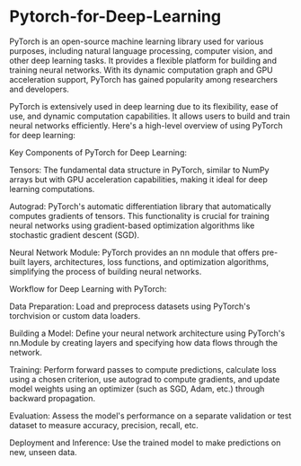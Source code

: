# Pytorch-for-Deep-Learning

PyTorch is an open-source machine learning library used for various purposes, including natural language processing, computer vision, and other deep learning tasks. It provides a flexible platform for building and training neural networks. With its dynamic computation graph and GPU acceleration support, PyTorch has gained popularity among researchers and developers.

PyTorch is extensively used in deep learning due to its flexibility, ease of use, and dynamic computation capabilities. It allows users to build and train neural networks efficiently. Here's a high-level overview of using PyTorch for deep learning:

Key Components of PyTorch for Deep Learning:

Tensors: The fundamental data structure in PyTorch, similar to NumPy arrays but with GPU acceleration capabilities, making it ideal for deep learning computations.

Autograd: PyTorch's automatic differentiation library that automatically computes gradients of tensors. This functionality is crucial for training neural networks using gradient-based optimization algorithms like stochastic gradient descent (SGD).

Neural Network Module: PyTorch provides an nn module that offers pre-built layers, architectures, loss functions, and optimization algorithms, simplifying the process of building neural networks.

Workflow for Deep Learning with PyTorch:

Data Preparation: Load and preprocess datasets using PyTorch's torchvision or custom data loaders.

Building a Model: Define your neural network architecture using PyTorch's nn.Module by creating layers and specifying how data flows through the network.

Training: Perform forward passes to compute predictions, calculate loss using a chosen criterion, use autograd to compute gradients, and update model weights using an optimizer (such as SGD, Adam, etc.) through backward propagation.

Evaluation: Assess the model's performance on a separate validation or test dataset to measure accuracy, precision, recall, etc.

Deployment and Inference: Use the trained model to make predictions on new, unseen data.
